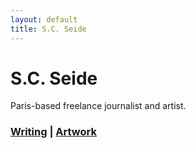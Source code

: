 ```yaml
---
layout: default
title: S.C. Seide
---
```


# S.C. Seide

Paris-based freelance journalist and artist.

### [Writing](/pages/writing.md) | [Artwork](/pages/artwork.md)
